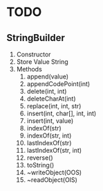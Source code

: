 # TODO

## StringBuilder

1. Constructor
2. Store Value String
3. Methods
   1. append(value)
   2. appendCodePoint(int)
   3. delete(int, int)
   4. deleteCharAt(int)
   5. replace(int, int, str)
   6. insert(int, char[], int, int)
   7. insert(int, value)
   8. indexOf(str)
   9. indexOf(str, int)
   10. lastIndexOf(str)
   11. lastIndexOf(str, int)
   12. reverse()
   13. toString()
   14. ~writeObject(OOS)
   15. ~readObject(OIS)
